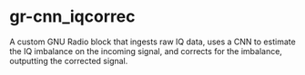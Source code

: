 # gr-cnn_iqcorrec

A custom GNU Radio block that ingests raw IQ data, uses a CNN to estimate the IQ imbalance on the incoming signal, and corrects for the imbalance, outputting the corrected signal.
